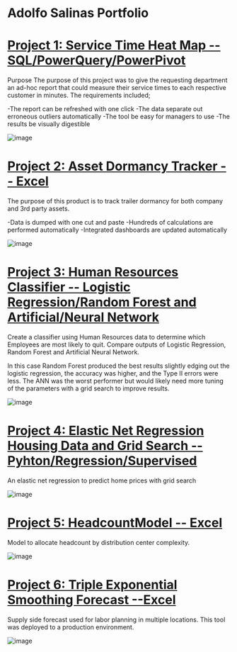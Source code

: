 # Adolfo Salinas Portfolio



# [Project 1: Service Time Heat Map -- SQL/PowerQuery/PowerPivot](https://github.com/AdolfoSalinas/ServiceTimeHeatMap_SQL_PowerQuery_PowerPivot)

Purpose The purpose of this project was to give the requesting department an ad-hoc report that could measure their service times to each respective customer in minutes. The requirements included;

-The report can be refreshed with one click 
-The data separate out erroneous outliers automatically 
-The tool be easy for managers to use
-The results be visually digestible 


![image](https://user-images.githubusercontent.com/44706605/189499272-c6eb10e4-2295-4561-ac07-8aa1b433f22c.png)

# [Project 2: Asset Dormancy Tracker -- Excel](https://github.com/AdolfoSalinas/DormancyTracker/blob/main/README.md)


The purpose of this product is to track trailer dormancy for both company and 3rd party assets.

-Data is dumped with one cut and paste
-Hundreds of calculations are performed automatically
-Integrated dashboards are updated automatically 

![image](https://user-images.githubusercontent.com/44706605/189499958-50e730a9-b0ac-4a48-9e1a-4c06dfe356e0.png)


# [Project 3: Human Resources Classifier -- Logistic Regression/Random Forest and Artificial/Neural Network](https://github.com/AdolfoSalinas/Human_Resources_Classifier/blob/main/README.md)

Create a classifier using Human Resources data to determine which Employees are most likely to quit.
Compare outputs of Logistic Regression, Random Forest and Artificial Neural Network.


In this case Random Forest produced the best results slightly edging out the logistic regression, the accuracy was higher, and the Type II errors were less. 
The ANN was the worst performer but would likely need more tuning of the parameters with a grid search to improve results.


![image](https://user-images.githubusercontent.com/44706605/189500670-d1528f74-d7ec-47a8-8b50-0c0b7019bd01.png)


#  [Project 4: Elastic Net Regression Housing Data and Grid Search --Pyhton/Regression/Supervised](https://github.com/AdolfoSalinas/ElasticNetRegression_HousingData)
An elastic net regression to predict home prices with grid search

![image](https://user-images.githubusercontent.com/44706605/189504765-5fc1df63-25a7-4965-88d6-e15e0db01977.png)

# [Project 5: HeadcountModel -- Excel](https://github.com/AdolfoSalinas/HeadcountModel/tree/main)
Model to allocate headcount by distribution center complexity.

![image](https://user-images.githubusercontent.com/44706605/189504986-cdb079f0-efca-48af-a62a-821ae8d2cb1d.png)

# [Project 6: Triple Exponential Smoothing Forecast --Excel](https://github.com/AdolfoSalinas/ExponentialTripleSmoothingForecast_Excel)
Supply side forecast used for labor planning in multiple locations. This tool was deployed to a production environment.

![image](https://user-images.githubusercontent.com/44706605/189505208-55e90452-1ca3-41e2-a1f1-819d8cf58339.png)


